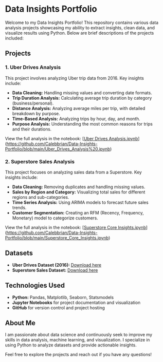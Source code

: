 # Data Insights Portfolio

Welcome to my Data Insights Portfolio! This repository contains various data analysis projects showcasing my ability to extract insights, clean data, and visualize results using Python. Below are brief descriptions of the projects included:

## Projects

### 1. **Uber Drives Analysis**  
This project involves analyzing Uber trip data from 2016. Key insights include:
- **Data Cleaning:** Handling missing values and converting date formats.
- **Trip Duration Analysis:** Calculating average trip duration by category (business/personal).
- **Distance Analysis:** Analyzing average miles per trip, with detailed breakdown by purpose.
- **Time-Based Analysis:** Analyzing trips by hour, day, and month.
- **Purpose Analysis:** Understanding the most common reasons for trips and their durations.

View the full analysis in the notebook: [[Uber Drives Analysis.ipynb](Uber_Drives_Analysis%20.ipynb)](https://github.com/Calebbrian/Data-Insights-Portfolio/blob/main/Uber_Drives_Analysis%20.ipynb)

### 2. **Superstore Sales Analysis**  
This project focuses on analyzing sales data from a Superstore. Key insights include:
- **Data Cleaning:** Removing duplicates and handling missing values.
- **Sales by Region and Category:** Visualizing total sales for different regions and sub-categories.
- **Time Series Analysis:** Using ARIMA models to forecast future sales trends.
- **Customer Segmentation:** Creating an RFM (Recency, Frequency, Monetary) model to categorize customers.

View the full analysis in the notebook: [[Superstore Core Insights.ipynb](Superstore_Core_Insights.ipynb)](https://github.com/Calebbrian/Data-Insights-Portfolio/blob/main/Superstore_Core_Insights.ipynb)

## Datasets
- **Uber Drives Dataset (2016):** [Download here](My%20Uber%20Drives%20-%202016.csv)
- **Superstore Sales Dataset:** [Download here](SUPERSTORE.xlsx)

## Technologies Used
- **Python:** Pandas, Matplotlib, Seaborn, Statsmodels
- **Jupyter Notebooks** for project documentation and visualization
- **GitHub** for version control and project hosting

## About Me
I am passionate about data science and continuously seek to improve my skills in data analysis, machine learning, and visualization. I specialize in using Python to analyze datasets and provide actionable insights.

Feel free to explore the projects and reach out if you have any questions!
